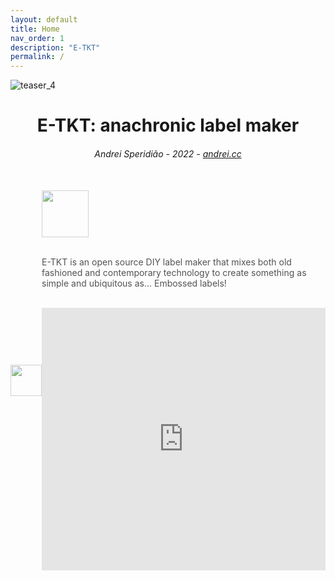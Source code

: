 ```yaml
---
layout: default
title: Home
nav_order: 1
description: "E-TKT"
permalink: /
---
```

![teaser_4](https://user-images.githubusercontent.com/15098003/171178685-e226b7ec-bc1c-44df-a134-f5b71171801a.gif)

<h1 align="center">
    E-TKT: anachronic label maker

</h1>
<h6 align="center">Andrei Speridião - 2022 - <a href="https://andrei.cc">andrei.cc</a></h6>
<br>


<div style="width: 100%; display: flex; flex-direction: row; align-items: center; opacity: 0.75;" >
    <div><img src="https://user-images.githubusercontent.com/15098003/195655502-1b714388-3294-45c6-be22-be38c60f5d9a.png" width="50px" ></div>
    <div><a href="https://certification.oshwa.org/br000010.html" target="_blank"><img width="75px" src="https://user-images.githubusercontent.com/15098003/191094349-1365897e-3fb5-4a83-951e-a10630c27bd5.png"></a><div>
</div>



<br>E-TKT is an open source DIY label maker that mixes both old fashioned and contemporary technology to create something as simple and ubiquitous as... Embossed labels!

<br>
<iframe  width="100%" height="420" src="https://www.youtube.com/embed/F0E5adLQ-AY" title="YouTube video player" frameborder="0" allow="accelerometer; autoplay; clipboard-write; encrypted-media; gyroscope; picture-in-picture" allowfullscreen></iframe>
<br>
